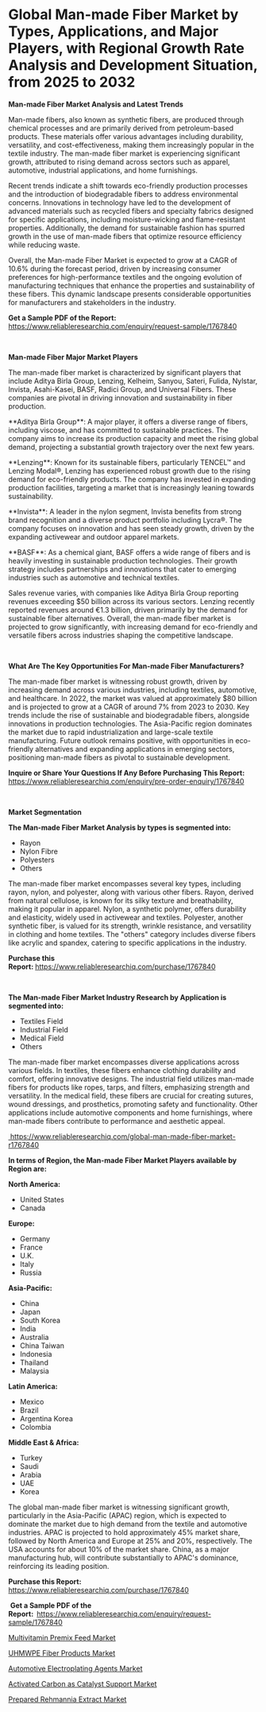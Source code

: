 <p><h1>Global Man-made Fiber Market by Types, Applications, and Major Players, with Regional Growth Rate Analysis and Development Situation, from 2025 to 2032</h1></p><p><strong>Man-made Fiber Market Analysis and Latest Trends</strong></p>
<p><p>Man-made fibers, also known as synthetic fibers, are produced through chemical processes and are primarily derived from petroleum-based products. These materials offer various advantages including durability, versatility, and cost-effectiveness, making them increasingly popular in the textile industry. The man-made fiber market is experiencing significant growth, attributed to rising demand across sectors such as apparel, automotive, industrial applications, and home furnishings.</p><p>Recent trends indicate a shift towards eco-friendly production processes and the introduction of biodegradable fibers to address environmental concerns. Innovations in technology have led to the development of advanced materials such as recycled fibers and specialty fabrics designed for specific applications, including moisture-wicking and flame-resistant properties. Additionally, the demand for sustainable fashion has spurred growth in the use of man-made fibers that optimize resource efficiency while reducing waste.</p><p>Overall, the Man-made Fiber Market is expected to grow at a CAGR of 10.6% during the forecast period, driven by increasing consumer preferences for high-performance textiles and the ongoing evolution of manufacturing techniques that enhance the properties and sustainability of these fibers. This dynamic landscape presents considerable opportunities for manufacturers and stakeholders in the industry.</p></p>
<p><strong>Get a Sample PDF of the Report:&nbsp;</strong> <a href="https://www.reliableresearchiq.com/enquiry/request-sample/1767840?utm_campaign=973&utm_medium=2&utm_source=Github&utm_content=ia&utm_term=02022025&utm_id=man-made-fiber">https://www.reliableresearchiq.com/enquiry/request-sample/1767840</a></p>
<p>&nbsp;</p>
<p><strong>Man-made Fiber Major Market Players</strong></p>
<p><p>The man-made fiber market is characterized by significant players that include Aditya Birla Group, Lenzing, Kelheim, Sanyou, Sateri, Fulida, Nylstar, Invista, Asahi-Kasei, BASF, Radici Group, and Universal Fibers. These companies are pivotal in driving innovation and sustainability in fiber production.</p><p>**Aditya Birla Group**: A major player, it offers a diverse range of fibers, including viscose, and has committed to sustainable practices. The company aims to increase its production capacity and meet the rising global demand, projecting a substantial growth trajectory over the next few years.</p><p>**Lenzing**: Known for its sustainable fibers, particularly TENCEL™ and Lenzing Modal®, Lenzing has experienced robust growth due to the rising demand for eco-friendly products. The company has invested in expanding production facilities, targeting a market that is increasingly leaning towards sustainability.</p><p>**Invista**: A leader in the nylon segment, Invista benefits from strong brand recognition and a diverse product portfolio including Lycra®. The company focuses on innovation and has seen steady growth, driven by the expanding activewear and outdoor apparel markets.</p><p>**BASF**: As a chemical giant, BASF offers a wide range of fibers and is heavily investing in sustainable production technologies. Their growth strategy includes partnerships and innovations that cater to emerging industries such as automotive and technical textiles.</p><p>Sales revenue varies, with companies like Aditya Birla Group reporting revenues exceeding $50 billion across its various sectors. Lenzing recently reported revenues around €1.3 billion, driven primarily by the demand for sustainable fiber alternatives. Overall, the man-made fiber market is projected to grow significantly, with increasing demand for eco-friendly and versatile fibers across industries shaping the competitive landscape.</p></p>
<p>&nbsp;</p>
<p><strong>What Are The Key Opportunities For Man-made Fiber Manufacturers?</strong></p>
<p><p>The man-made fiber market is witnessing robust growth, driven by increasing demand across various industries, including textiles, automotive, and healthcare. In 2022, the market was valued at approximately $80 billion and is projected to grow at a CAGR of around 7% from 2023 to 2030. Key trends include the rise of sustainable and biodegradable fibers, alongside innovations in production technologies. The Asia-Pacific region dominates the market due to rapid industrialization and large-scale textile manufacturing. Future outlook remains positive, with opportunities in eco-friendly alternatives and expanding applications in emerging sectors, positioning man-made fibers as pivotal to sustainable development.</p></p>
<p><strong>Inquire or Share Your Questions If Any Before Purchasing This Report:</strong> <a href="https://www.reliableresearchiq.com/enquiry/pre-order-enquiry/1767840?utm_campaign=973&utm_medium=2&utm_source=Github&utm_content=ia&utm_term=02022025&utm_id=man-made-fiber">https://www.reliableresearchiq.com/enquiry/pre-order-enquiry/1767840</a></p>
<p>&nbsp;</p>
<p><strong>Market Segmentation</strong></p>
<p><strong>The Man-made Fiber Market Analysis by types is segmented into:</strong></p>
<p><ul><li>Rayon</li><li>Nylon Fibre</li><li>Polyesters</li><li>Others</li></ul></p>
<p><p>The man-made fiber market encompasses several key types, including rayon, nylon, and polyester, along with various other fibers. Rayon, derived from natural cellulose, is known for its silky texture and breathability, making it popular in apparel. Nylon, a synthetic polymer, offers durability and elasticity, widely used in activewear and textiles. Polyester, another synthetic fiber, is valued for its strength, wrinkle resistance, and versatility in clothing and home textiles. The "others" category includes diverse fibers like acrylic and spandex, catering to specific applications in the industry.</p></p>
<p><strong>Purchase this Report:&nbsp;</strong><a href="https://www.reliableresearchiq.com/purchase/1767840?utm_campaign=973&utm_medium=2&utm_source=Github&utm_content=ia&utm_term=02022025&utm_id=man-made-fiber">https://www.reliableresearchiq.com/purchase/1767840</a></p>
<p>&nbsp;</p>
<p><strong>The Man-made Fiber Market Industry Research by Application is segmented into:</strong></p>
<p><ul><li>Textiles Field</li><li>Industrial Field</li><li>Medical Field</li><li>Others</li></ul></p>
<p><p>The man-made fiber market encompasses diverse applications across various fields. In textiles, these fibers enhance clothing durability and comfort, offering innovative designs. The industrial field utilizes man-made fibers for products like ropes, tarps, and filters, emphasizing strength and versatility. In the medical field, these fibers are crucial for creating sutures, wound dressings, and prosthetics, promoting safety and functionality. Other applications include automotive components and home furnishings, where man-made fibers contribute to performance and aesthetic appeal.</p></p>
<p><a href="https://www.reliableresearchiq.com/global-man-made-fiber-market-r1767840?utm_campaign=973&utm_medium=2&utm_source=Github&utm_content=ia&utm_term=02022025&utm_id=man-made-fiber">&nbsp;https://www.reliableresearchiq.com/global-man-made-fiber-market-r1767840</a></p>
<p><strong>In terms of Region, the Man-made Fiber Market Players available by Region are:</strong></p>
<p>
    <p> <strong> North America: </strong>
        <ul>
            <li>United States</li>
            <li>Canada</li>
        </ul>
        </p> 
    <p> <strong> Europe: </strong>
        <ul>
            <li>Germany</li>
            <li>France</li>
            <li>U.K.</li>
            <li>Italy</li>
            <li>Russia</li>
        </ul>
        </p> 
    <p> <strong> Asia-Pacific: </strong>
        <ul>
            <li>China</li>
            <li>Japan</li>
            <li>South Korea</li>
            <li>India</li>
            <li>Australia</li>
            <li>China Taiwan</li>
            <li>Indonesia</li>
            <li>Thailand</li>
            <li>Malaysia</li>
        </ul>
        </p> 
    <p> <strong> Latin America: </strong>
        <ul>
            <li>Mexico</li>
            <li>Brazil</li>
            <li>Argentina Korea</li>
            <li>Colombia</li>
        </ul>
        </p> 
    <p> <strong> Middle East & Africa: </strong>
        <ul>
            <li>Turkey</li>
            <li>Saudi</li>
            <li>Arabia</li>
            <li>UAE</li>
            <li>Korea</li>
        </ul>
    </p>
    </p>
<p><p>The global man-made fiber market is witnessing significant growth, particularly in the Asia-Pacific (APAC) region, which is expected to dominate the market due to high demand from the textile and automotive industries. APAC is projected to hold approximately 45% market share, followed by North America and Europe at 25% and 20%, respectively. The USA accounts for about 10% of the market share. China, as a major manufacturing hub, will contribute substantially to APAC's dominance, reinforcing its leading position.</p></p>
<p><strong>Purchase this Report: </strong><a href="https://www.reliableresearchiq.com/purchase/1767840?utm_campaign=973&utm_medium=2&utm_source=Github&utm_content=ia&utm_term=02022025&utm_id=man-made-fiber">https://www.reliableresearchiq.com/purchase/1767840</a></p>
<p>&nbsp;<strong>Get a Sample PDF of the Report:&nbsp;&nbsp;</strong><a href="https://www.reliableresearchiq.com/enquiry/request-sample/1767840?utm_campaign=973&utm_medium=2&utm_source=Github&utm_content=ia&utm_term=02022025&utm_id=man-made-fiber">https://www.reliableresearchiq.com/enquiry/request-sample/1767840</a></p>
<p><strong></strong></p>
<p><p><a href="https://github.com/hedbomkrahe/Market-Research-Report-List-1/blob/main/multivitamin-premix-feed-market.md?utm_campaign=973&utm_medium=2&utm_source=Github&utm_content=ia&utm_term=02022025&utm_id=man-made-fiber">Multivitamin Premix Feed Market</a></p><p><a href="https://github.com/ritooesiaba/Market-Research-Report-List-1/blob/main/uhmwpe-fiber-products-market.md?utm_campaign=973&utm_medium=2&utm_source=Github&utm_content=ia&utm_term=02022025&utm_id=man-made-fiber">UHMWPE Fiber Products Market</a></p><p><a href="https://github.com/nkbaroga/Market-Research-Report-List-1/blob/main/automotive-electroplating-agents-market.md?utm_campaign=973&utm_medium=2&utm_source=Github&utm_content=ia&utm_term=02022025&utm_id=man-made-fiber">Automotive Electroplating Agents Market</a></p><p><a href="https://github.com/sponsumelo/Market-Research-Report-List-1/blob/main/activated-carbon-as-catalyst-support-market.md?utm_campaign=973&utm_medium=2&utm_source=Github&utm_content=ia&utm_term=02022025&utm_id=man-made-fiber">Activated Carbon as Catalyst Support Market</a></p><p><a href="https://github.com/elvutedipela/Market-Research-Report-List-1/blob/main/prepared-rehmannia-extract-market.md?utm_campaign=973&utm_medium=2&utm_source=Github&utm_content=ia&utm_term=02022025&utm_id=man-made-fiber">Prepared Rehmannia Extract Market</a></p></p>